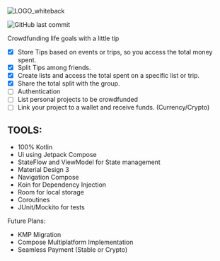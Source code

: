 
![LOGO_whiteback](https://github.com/rafaover/maTIPv2/assets/59352318/6702bf58-7c68-4c4f-a063-8bacd616c52a)

![GitHub last commit](https://img.shields.io/github/last-commit/rafaover/matipv2)


Crowdfunding life goals with a little tip

- [x] Store Tips based on events or trips, so you access the total money spent.
- [x] Split Tips among friends.
- [x] Create lists and access the total spent on a specific list or trip.
- [x] Share the total split with the group.
- [ ] Authentication
- [ ] List personal projects to be crowdfunded
- [ ] Link your project to a wallet and receive funds. (Currency/Crypto)

## TOOLS:

- 100% Kotlin
- Ui using Jetpack Compose
- StateFlow and ViewModel for State management
- Material Design 3
- Navigation Compose
- Koin for Dependency Injection
- Room for local storage
- Coroutines
- JUnit/Mockito for tests

Future Plans:
- KMP Migration
- Compose Multiplatform Implementation
- Seamless Payment (Stable or Crypto)
